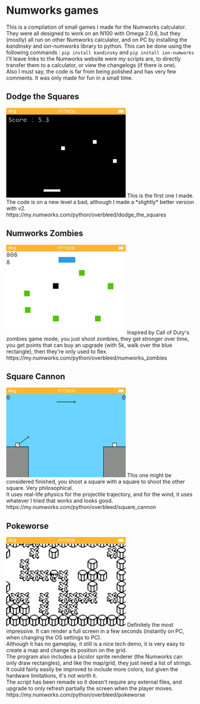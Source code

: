 # Numworks games
This is a compilation of small games I made for the Numworks calculator. <br />
They were all designed to work on an N100 with Omega 2.0.6, but they (mostly) all run on other Numworks calculator, and on PC by installing the *kandinsky* and *ion-numworks* library to python.
This can be done using the following commands : ```pip install kandinsky``` and ```pip install ion-numworks``` <br />
I'll leave links to the Numworks website were my scripts are, to directly transfer them to a calculator, or view the changelogs (if there is one). <br />
Also I must say, the code is far from being polished and has very few comments. It was only made for fun in a small time.

## Dodge the Squares
<img src="https://github.com/OverBleed/Numworks-games/blob/main/screenshots/Dodge_the_square_screenshot.png" width="320">
This is the first one I made. The code is on a new level a bad, although I made a *slightly* better version with v2. <br />
https://my.numworks.com/python/overbleed/dodge_the_squares

## Numworks Zombies
<img src="https://github.com/OverBleed/Numworks-games/blob/main/screenshots/Numworks_zombies_screenshot.png" width="320">
Inspired by Call of Duty's zombies game mode, you just shoot zombies, they get stronger over time, you get points that can buy an upgrade (with 5k, walk over the blue rectangle), then they're only used to flex. <br />
https://my.numworks.com/python/overbleed/numworks_zombies

## Square Cannon
<img src="https://github.com/OverBleed/Numworks-games/blob/main/screenshots/Square_cannon_screenshot.png" width="320">
This one might be considered finished, you shoot a square with a square to shoot the other square. Very philosophical. <br />
It uses real-life physics for the projectile trajectory, and for the wind, it uses whatever I tried that works and looks good. <br />
https://my.numworks.com/python/overbleed/square_cannon

## Pokeworse
<img src="https://github.com/OverBleed/Numworks-games/blob/main/screenshots/Pokeworse_screenshot.png" width="320">
Definitely the most impressive. It can render a full screen in a few seconds (instantly on PC, when changing the OS settings to PC). <br />
Although it has no gameplay, it still is a nice tech demo, it is very easy to create a map and change its position on the grid. <br />
The program also includes a bicolor sprite renderer (the Numworks can only draw rectangles), and like the map/grid, they just need a list of strings.
It could fairly easily be improved to include more colors, but given the hardware limitations, it's not worth it. <br />
The script has been remade so it doesn't require any external files, and upgrade to only refresh partially the screen when the player moves. <br />
https://my.numworks.com/python/overbleed/pokeworse